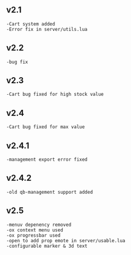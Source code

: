## v2.1
    -Cart system added
    -Error fix in server/utils.lua
## v2.2
    -bug fix
## v2.3
    -Cart bug fixed for high stock value
## v2.4
    -Cart bug fixed for max value
## v2.4.1
    -management export error fixed
## v2.4.2
    -old qb-management support added
## v2.5
    -menuv depenency removed
    -ox context menu used
    -ox progressbar used
    -open to add prop emote in server/usable.lua
    -configurable marker & 3d text